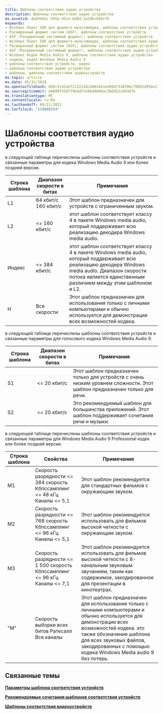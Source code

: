 ```yaml
---
title: Шаблоны соответствия аудио устройства
description: Шаблоны соответствия аудио устройства
ms.assetid: dad3dd2c-595e-45ce-bd84-2a20bc656cfb
keywords:
- Windows Пакет SDK для формата мультимедиа, шаблоны соответствия устройств
- Расширенный формат систем (ASF), шаблоны соответствия устройств
- ASF (Расширенный системный формат), шаблоны соответствия устройств
- Windows Пакет SDK для формата мультимедиа, шаблоны соответствия аудио устройства
- Расширенный формат систем (ASF), шаблоны соответствия аудио-устройств
- ASF (Расширенный системный формат), шаблоны соответствия аудио-устройств
- Windows Кодек Media Audio 9, шаблоны соответствия аудио устройства
- кодеки, кодек Windows Media Audio 9
- шаблоны соответствия устройств, видео
- шаблоны соответствия аудио устройства
- шаблоны, шаблоны соответствия аудиоустройств
ms.topic: article
ms.date: 05/31/2018
ms.openlocfilehash: b66c3c414ef2132120cb0824e1e48847310396cf8002d95be13d7f841a0ff6db
ms.sourcegitcommit: e6600f550f79bddfe58bd4696ac50dd52cb03d7e
ms.translationtype: MT
ms.contentlocale: ru-RU
ms.lasthandoff: 08/11/2021
ms.locfileid: "119840254"
---
```

# <a name="audio-device-conformance-templates"></a>Шаблоны соответствия аудио устройства

в следующей таблице перечислены шаблоны соответствия устройств и связанные параметры для кодека Windows Media Audio 9 или более поздней версии.



| Строка шаблона | Диапазон скорости в битах     | Примечания                                                                                                                                                                                                                                |
|-----------------|--------------------|--------------------------------------------------------------------------------------------------------------------------------------------------------------------------------------------------------------------------------------|
| L1            | 64 кбит/с 160 кбит/с | Этот шаблон предназначен для устройств с ограниченным звуком.                                                                                                                                                                        |
| L2            | <= 160 кбит/с     | этот шаблон соответствует классу 4 в пакете Windows media audio, который поддерживает всю реализацию декодера Windows media audio.                                                                                   |
| Индекс            | <= 384 кбит/с     | этот шаблон соответствует классу 4 в пакете Windows media audio, который поддерживает всю реализацию декодера Windows media audio. Диапазон скорости потока является единственным различием между этим шаблоном и L2.<br/> |
| Н             | Все скорости      | Этот шаблон предназначен для использования только с личными компьютерами и обычно используется для демонстрации всех возможностей кодека.                                                                                                           |



 

в следующей таблице перечислены шаблоны соответствия устройств и связанные параметры для голосового кодека Windows Media Audio 9.



| Строка шаблона | Диапазон скорости в битах | Примечания                                                                                                                      |
|-----------------|----------------|----------------------------------------------------------------------------------------------------------------------------|
| S1            | <= 20 кбит/с  | Этот шаблон предназначен только для устройств с очень низким уровнем сложности. Этот шаблон предназначен только для речи.<br/>                    |
| S2            | <= 20 кбит/с  | Это рекомендуемый шаблон для большинства приложений. Этот шаблон поддерживает сочетания речи и музыки.<br/> |



 

в следующей таблице перечислены шаблоны соответствия устройств и связанные параметры для Windows Media Audio 9 Professional кодек или более поздней версии.



| Строка шаблона | Свойства                                                                                   | Примечания                                                                                                                                                                                                                                           |
|-----------------|----------------------------------------------------------------------------------------------|-------------------------------------------------------------------------------------------------------------------------------------------------------------------------------------------------------------------------------------------------|
| M1            | Скорость разрядности <= 384 скорость Кбпссамплинг <= 48 кГц<br/> Каналы <= 5,1<br/>   | Этот шаблон рекомендуется для стандартных фильмов с окружающим звуком.                                                                                                                                                                           |
| M2            | Скорость разрядности <= 768 скорость Кбпссамплинг <= 96 кГц<br/> Каналы <= 5,1<br/>   | Этот шаблон рекомендуется использовать для фильмов высокой четкости с окружающим звуком.                                                                                                                                                                    |
| M3            | Скорость разрядности <= 1 500 скорость Кбпссамплинг <= 96 кГц<br/> Каналы <= 7,1<br/> | Этот шаблон рекомендуется использовать для фильмов высокой четкости с 8-канальным звуковым звучанием, таким как содержимое, закодированное для презентации в кинотеатрах.                                                                                                    |
| "M"             | Скорость выборки всех битов Ратесалл<br/> Все каналы<br/>                           | Этот шаблон предназначен для использования только с личными компьютерами и обычно используется для демонстрации всех возможностей кодека. это также обозначение шаблона для всех звуковых файлов, закодированных с помощью кодека Windows Media audio 9 без потерь.<br/> |



 

## <a name="related-topics"></a>Связанные темы

<dl> <dt>

[**Параметры шаблона соответствия устройств**](device-conformance-template-parameters.md)
</dt> <dt>

[**Рекомендуемые сочетания шаблонов соответствия устройств**](recommended-device-conformance-template-combinations.md)
</dt> <dt>

[**Шаблоны соответствия видеоустройств**](video-device-conformance-templates.md)
</dt> </dl>

 

 





